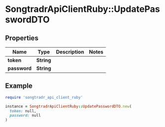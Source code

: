 # SongtradrApiClientRuby::UpdatePasswordDTO

## Properties

| Name | Type | Description | Notes |
| ---- | ---- | ----------- | ----- |
| **token** | **String** |  |  |
| **password** | **String** |  |  |

## Example

```ruby
require 'songtradr_api_client_ruby'

instance = SongtradrApiClientRuby::UpdatePasswordDTO.new(
  token: null,
  password: null
)
```


